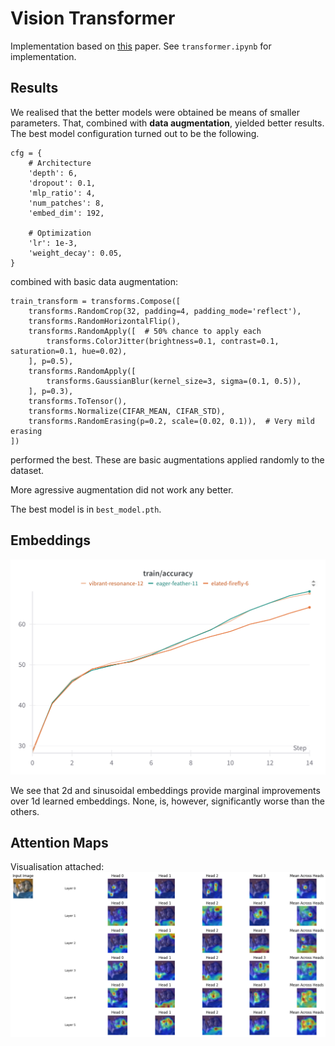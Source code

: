 # Vision Transformer 

Implementation based on [this](https://arxiv.org/abs/2010.11929) paper. 
See `transformer.ipynb` for implementation. 

## Results 
We realised that the better models were obtained be means of smaller parameters. That, combined with **data augmentation**, yielded better results. 
The best model configuration turned out to be the following. 

```
cfg = {
    # Architecture
    'depth': 6,
    'dropout': 0.1,          
    'mlp_ratio': 4,
    'num_patches': 8,        
    'embed_dim': 192,        

    # Optimization
    'lr': 1e-3,              
    'weight_decay': 0.05,    
}
```

combined with basic data augmentation:

```
train_transform = transforms.Compose([
    transforms.RandomCrop(32, padding=4, padding_mode='reflect'),
    transforms.RandomHorizontalFlip(),
    transforms.RandomApply([  # 50% chance to apply each
        transforms.ColorJitter(brightness=0.1, contrast=0.1, saturation=0.1, hue=0.02),
    ], p=0.5),
    transforms.RandomApply([
        transforms.GaussianBlur(kernel_size=3, sigma=(0.1, 0.5)),
    ], p=0.3),
    transforms.ToTensor(),
    transforms.Normalize(CIFAR_MEAN, CIFAR_STD),
    transforms.RandomErasing(p=0.2, scale=(0.02, 0.1)),  # Very mild erasing
])
```

performed the best. These are basic augmentations applied randomly to the dataset. 

More agressive augmentation did not work any better. 

The best model is in `best_model.pth`. 

## Embeddings 

![alt text](pos_enc.png)

We see that 2d and sinusoidal embeddings provide marginal improvements over 1d learned embeddings. None, is, however, significantly worse than the others. 


## Attention Maps
Visualisation attached:
![alt text](image-2.png)

